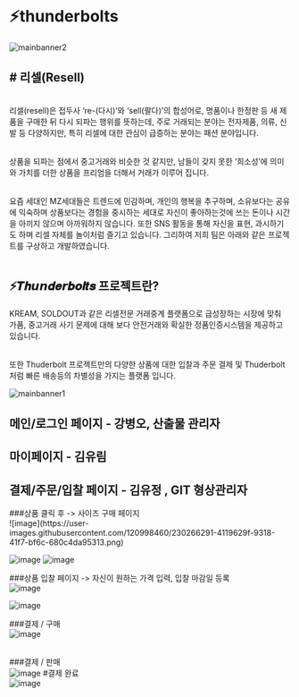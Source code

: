 
# ⚡thunderbolts<br>
![mainbanner2](https://user-images.githubusercontent.com/120998460/229054183-664b9309-e66b-4e82-b51b-228b8a214a70.png)
<br>
<h2># 리셀(Resell)<br></h2>

<br>리셀(resell)은 접두사 ‘re-(다시)’와 ‘sell(팔다)’의 합성어로, 명품이나 한정판 등 새 제품을 구매한 뒤 다시 되파는 행위를 뜻하는데, 주로 거래되는 분야는 전자제품, 의류, 신발 등 다양하지만, 특히 리셀에 대한 관심이 급증하는 분야는 패션 분야입니다.

<br>상품을 되파는 점에서 중고거래와 비슷한 것 같지만, 남들이 갖지 못한 ‘희소성’에 의미와 가치를 더한 상품을 프리엄을 더해서 거래가 이루어 집니다.

<br>요즘 세대인 MZ세대들은  트렌드에 민감하며, 개인의 행복을 추구하며, 소유보다는 공유에 익숙하며 상품보다는 경험을 중시하는 세대로 자신이 좋아하는것에 쓰는 돈이나 시간을 아끼지 않으며 아까워하지 않습니다.  또한 SNS 활동을 통해 자신을 표현, 과시하기도 하며 리셀 자체를 놀이처럼 즐기고 있습니다. 그리하여 저희 팀은 아래와 같은 프로젝트를 구상하고 개발하였습니다. <br>
<br>
<h2>⚡𝑻𝒉𝙪𝙣𝒅𝒆𝙧𝒃𝝄𝒍𝒕𝒔 프로젝트란?<br></h2>
KREAM, SOLDOUT과 같은 리셀전문 거래중계 플랫폼으로 급성장하는 시장에 맞춰 가품, 중고거래 사기 문제에 대해 보다 안전거래와 확실한 정품인증시스템을 제공하고 있습니다.<br>

<br>또한 Thuderbolt 프로젝트만의 다양한 상품에 대한 입찰과 주문 결제 및  Thuderbolt처럼 빠른 배송등의 차별성을 가지는 플랫폼 입니다.<br>

![mainbanner1](https://user-images.githubusercontent.com/120998460/230248544-dae35a7c-567b-49fe-93b6-3a6b71e70862.png)


<h2>메인/로그인 페이지 - 강병오, 산출물 관리자 </h2>


<h2>마이페이지 - 김유림 </h2>


<h2>결제/주문/입찰 페이지 - 김유정 , GIT 형상관리자 </h2>
###상품 클릭 후 -> 사이즈 구매 페이지<br>
![image](https://user-images.githubusercontent.com/120998460/230266291-4119629f-9318-41f7-bf6c-680c4da95313.png)

![image](https://user-images.githubusercontent.com/120998460/230264529-aee68f13-6070-47ac-a6a7-3974639083b9.png)
![image](https://user-images.githubusercontent.com/120998460/230265906-21c6cba9-ab6a-4358-9ba7-22fb93d39f5d.png)

###상품 입찰 페이지 -> 자신이 원하는 가격 입력, 입찰 마감일 등록<br>
![image](https://user-images.githubusercontent.com/120998460/230266451-6bf0a433-1e4d-4ee6-8b17-cc05b31acef0.png)


![image](https://user-images.githubusercontent.com/120998460/230265866-a20727f7-1fd5-4449-8c06-50eaf60415f6.png)

###결제 / 구매<br>
![image](https://user-images.githubusercontent.com/120998460/230266911-6a700c71-ae92-4f68-9942-2ae26b5e3e25.png)

<br>###결제 / 판매<br>
![image](https://user-images.githubusercontent.com/120998460/230266814-ab47a207-731e-42e2-8f99-09709fc39d9e.png)
#결제 완료<br>
![image](https://user-images.githubusercontent.com/120998460/230264422-e45ea115-3702-4e38-832c-e35dad149f84.png)
